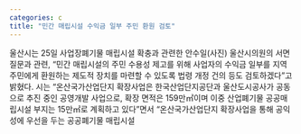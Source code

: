 ```yaml
---
categories: c
title: "민간 매립시설 수익금 일부 주민 환원 검토"
---
```

울산시는 25일 사업장폐기물 매립시설 확충과 관련한 안수일(사진) 울산시의원의 서면질문과 관련, “민간 매립시설의 주민 수용성 제고를 위해 사업자의 수익금 일부를 지역 주민에게 환원하는 제도적 장치를 마련할 수 있도록 법령 개정 건의 등도 검토하겠다”고 밝혔다. 시는 “온산국가산업단지 확장사업은 한국산업단지공단과 울산도시공사가 공동으로 추진 중인 공영개발 사업으로, 확장 면적은 159만㎡이며 이중 산업폐기물 공공매립시설 부지는 15만㎡로 계획하고 있다”면서 “온산국가산업단지 확장사업을 통해 공익성에 우선을 두는 공공폐기물 매립시설